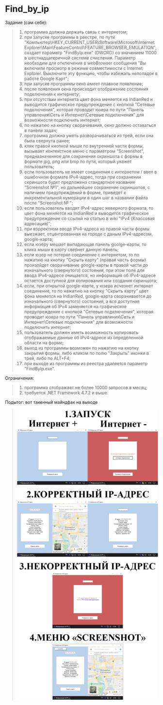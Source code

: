 # Find_by_ip
Задание (сам себе):
>1. программа должна держать связь с интернетом;
>2. при запуске программы в реестре, по пути "Компьютер\HKEY_CURRENT_USER\Software\Microsoft\Internet Explorer\Main\FeatureControl\FEATURE_BROWSER_EMULATION", создает параметр "FindByIp.exe" (DWORD) со значением 11000 в шестнадцатеричной системе счисления. Параметр необходим для отключения в webBrowser сообщения "Вы включили просмотр в режиме совместимости с Internet Explorer. Выключите эту функцию, чтобы избежать неполадок в работе Google Карт";
>3. при запуске программы окно имеет плавное появление;
>4. после появления окна происходит отображение состояния подключения к интернету;
>5. при отсутствии интернета цвет фона меняется на IndianRed и выводится графическое предупреждение с кнопкой "Сетевые подключения", которая проводит юзера по пути "Панель управления\Сеть и Интернет\Сетевые подключения" для возможности подключить интернет;
>6. по нажатию на кнопку сворачивания, окно должно оставаться в панели задач;
>7. программа должна уметь разворачиваться из трей, если она была свернута ранее;
>8. клик правой кнопкой мыши по внутренней части формы, вызывает контекстное меню с параметром "Screenshot", предназначенное для сохранения скриншота с формы в формате jpg, png или bmp по пути, который укажет пользователь;
>9. если пользователь не имеет соединения с интернетом / ввел в ошибочном формате IPv4-адрес, тогда при сохранении скриншота будет предложено стандартное название "Screenshot №1", но дальнейшее сохранение скриншотов, с наличием предупреждений в форме, приведет к инкрементальной нумерации в один шаг в названии файла после "Screenshot № "; 
>10. если пользователь вводит IPv4-адрес неверного формата, то цвет фона меняется на IndianRed и выводится графическое предупреждение со ссылкй на статью в wiki "IPv4 (Классовая адресация)";
>11. при корректном вводе IPv4-адреса из правой части формы выезжает, отцентрованная на городе с даным IPv4-адресом, google-карта;
>12. если юзеру мешает выпадающая панель goolge-карты, то клика мыши в карту свернет данную панель;
>13. если юзер не потерял соединение с интернетом, то по нажатию на кнопку "Скрыть карту" (правая часть формы) произойдет сворачивание google-карты в правой части до изначального (свернутого) состояния, при этом поле для ввода IPv4-адресе очищается, но информация об IPv4-адресе остается доступной для копирования или создания скриншота;
>14. если, при открытой google-карте, у юзера исчезнет интернет соединение, то по нажатию на кнопку "Скрыть карту" цвет фона меняется на IndianRed, google-карта сворачивается до изначального (свернутого) состояния, а вся доступная информация об IPv4 заменяется на графическое предупреждение с кнопкой "Сетевые подключения", которая проводит юзера по пути "Панель управления\Сеть и Интернет\Сетевые подключения" для возможности подключить интернет;
>15. пользователь должен иметь возможность копировать отображаемые данные об IPv4-адресе из определенной области на форме;
>16. выход из программы возможен по нажатию на кнопку закрытия формы, либо кликом по полю "Закрыть" иконки в трей, либо по ALT+F4;
>17. при выходе из программы из реестра удаляется параметр "FindByIp.exe".

Ограничения:
>1. программа отображает не более 10000 запросов в месяц;
>2. требуется .NET Framework 4.7.2 и выше.

Подытог: вот такенный майндфак на выходе
>![](FindByIp/Program_output.jpg)
